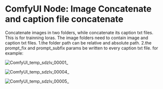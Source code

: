 # ComfyUI Node: Image Concatenate and caption file concatenate
Concatenate images in two folders, while concatenate its caption txt files. This is for trainning loras.
The image folders need to contain image and caption txt files.
1.the folder path can be relative and absolute path.
2.the prompt_fix and prompt_subfix params be written to every caption txt file.
for example:

![ComfyUI_temp_sdzlv_00001_](https://github.com/user-attachments/assets/53663ad8-094f-482b-8a86-a2fe78b4fcea)

![ComfyUI_temp_sdzlv_00004_](https://github.com/user-attachments/assets/83aa013b-fd16-4181-bb38-0bedd0af4ee2)

![ComfyUI_temp_sdzlv_00005_](https://github.com/user-attachments/assets/23795920-5e1e-4e91-9469-4be46c93ab92)

